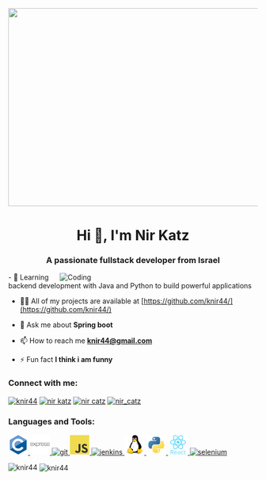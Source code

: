 
<img src="[https://media2.giphy.com/media/v1.Y2lkPTc5MGI3NjExeWNuamhlZGRsOTNzc2JleGVicGsxYW1sZXdnYzRhMHAzbnNhbzJkNSZlcD12MV9pbnRlcm5hbF9naWZfYnlfaWQmY3Q9Zw/2IudUHdI075HL02Pkk/giphy.gif](https://media3.giphy.com/media/v1.Y2lkPTc5MGI3NjExdGU0cG1zaWR3NW96MWFreXZmcXMwcWU0cXJjbWR0Y2hrZzlteTl1ayZlcD12MV9pbnRlcm5hbF9naWZfYnlfaWQmY3Q9Zw/qgQUggAC3Pfv687qPC/giphy.gif)" width="1400" height="400">



<h1 align="center">Hi 👋, I'm Nir Katz</h1>
<h3 align="center">A passionate fullstack developer from Israel</h3>
<img align = "right" alt = "Coding" width = "400" src= "https://cdn.dribbble.com/users/1162077/screenshots/3848914/programmer.gif">
- 🌱 Learning backend development with Java and Python to build powerful applications

- 👨‍💻 All of my projects are available at [https://github.com/knir44/](https://github.com/knir44/)

- 💬 Ask me about **Spring boot**

- 📫 How to reach me **knir44@gmail.com**

- ⚡ Fun fact **I think i am funny**

<h3 align="left">Connect with me:</h3>
<p align="left">
<a href="https://twitter.com/knir44" target="blank"><img align="center" src="https://raw.githubusercontent.com/rahuldkjain/github-profile-readme-generator/master/src/images/icons/Social/twitter.svg" alt="knir44" height="30" width="40" /></a>
<a href="https://linkedin.com/in/nir katz" target="blank"><img align="center" src="https://raw.githubusercontent.com/rahuldkjain/github-profile-readme-generator/master/src/images/icons/Social/linked-in-alt.svg" alt="nir katz" height="30" width="40" /></a>
<a href="https://fb.com/nir catz" target="blank"><img align="center" src="https://raw.githubusercontent.com/rahuldkjain/github-profile-readme-generator/master/src/images/icons/Social/facebook.svg" alt="nir catz" height="30" width="40" /></a>
<a href="https://instagram.com/nir_catz" target="blank"><img align="center" src="https://raw.githubusercontent.com/rahuldkjain/github-profile-readme-generator/master/src/images/icons/Social/instagram.svg" alt="nir_catz" height="30" width="40" /></a>
</p>

<h3 align="left">Languages and Tools:</h3>
<p align="left"> <a href="https://www.cprogramming.com/" target="_blank" rel="noreferrer"> <img src="https://raw.githubusercontent.com/devicons/devicon/master/icons/c/c-original.svg" alt="c" width="40" height="40"/> </a> <a href="https://expressjs.com" target="_blank" rel="noreferrer"> <img src="https://raw.githubusercontent.com/devicons/devicon/master/icons/express/express-original-wordmark.svg" alt="express" width="40" height="40"/> </a> <a href="https://git-scm.com/" target="_blank" rel="noreferrer"> <img src="https://www.vectorlogo.zone/logos/git-scm/git-scm-icon.svg" alt="git" width="40" height="40"/> </a> <a href="https://developer.mozilla.org/en-US/docs/Web/JavaScript" target="_blank" rel="noreferrer"> <img src="https://raw.githubusercontent.com/devicons/devicon/master/icons/javascript/javascript-original.svg" alt="javascript" width="40" height="40"/> </a> <a href="https://www.jenkins.io" target="_blank" rel="noreferrer"> <img src="https://www.vectorlogo.zone/logos/jenkins/jenkins-icon.svg" alt="jenkins" width="40" height="40"/> </a> <a href="https://www.linux.org/" target="_blank" rel="noreferrer"> <img src="https://raw.githubusercontent.com/devicons/devicon/master/icons/linux/linux-original.svg" alt="linux" width="40" height="40"/> </a> <a href="https://www.python.org" target="_blank" rel="noreferrer"> <img src="https://raw.githubusercontent.com/devicons/devicon/master/icons/python/python-original.svg" alt="python" width="40" height="40"/> </a> <a href="https://reactjs.org/" target="_blank" rel="noreferrer"> <img src="https://raw.githubusercontent.com/devicons/devicon/master/icons/react/react-original-wordmark.svg" alt="react" width="40" height="40"/> </a> <a href="https://www.selenium.dev" target="_blank" rel="noreferrer"> <img src="https://raw.githubusercontent.com/detain/svg-logos/780f25886640cef088af994181646db2f6b1a3f8/svg/selenium-logo.svg" alt="selenium" width="40" height="40"/> </a> </p>

<p><img align="left" src="https://github-readme-stats.vercel.app/api/top-langs?username=knir44&show_icons=true&locale=en&layout=compact" alt="knir44" /></p>

<p>&nbsp;<img align="center" src="https://github-readme-stats.vercel.app/api?username=knir44&show_icons=true&locale=en" alt="knir44" /></p>
